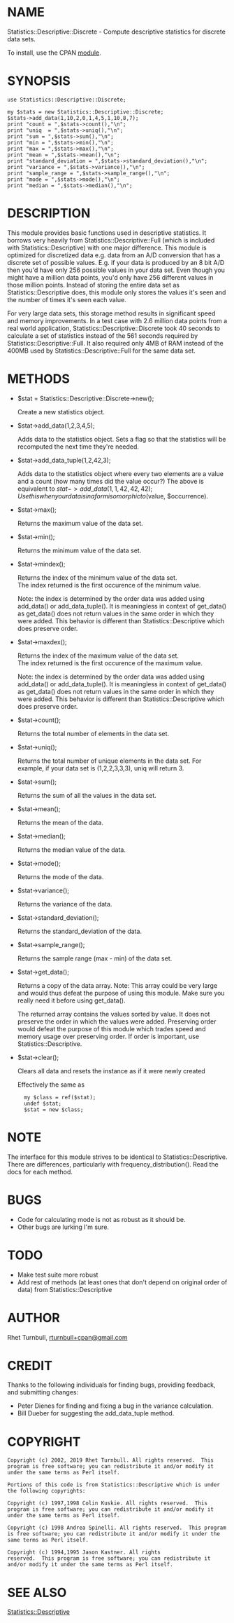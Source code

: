 # NAME

Statistics::Descriptive::Discrete - Compute descriptive statistics for discrete data sets.

To install, use the CPAN [module](https://metacpan.org/pod/Statistics::Descriptive::Discrete).

# SYNOPSIS

    use Statistics::Descriptive::Discrete;

    my $stats = new Statistics::Descriptive::Discrete;
    $stats->add_data(1,10,2,0,1,4,5,1,10,8,7);
    print "count = ",$stats->count(),"\n";
    print "uniq  = ",$stats->uniq(),"\n";
    print "sum = ",$stats->sum(),"\n";
    print "min = ",$stats->min(),"\n";
    print "max = ",$stats->max(),"\n";
    print "mean = ",$stats->mean(),"\n";
    print "standard_deviation = ",$stats->standard_deviation(),"\n";
    print "variance = ",$stats->variance(),"\n";
    print "sample_range = ",$stats->sample_range(),"\n";
    print "mode = ",$stats->mode(),"\n";
    print "median = ",$stats->median(),"\n";

# DESCRIPTION

This module provides basic functions used in descriptive statistics.
It borrows very heavily from Statistics::Descriptive::Full
(which is included with Statistics::Descriptive) with one major
difference.  This module is optimized for discretized data 
e.g. data from an A/D conversion that 
has a discrete set of possible values.  E.g. if your data is produced
by an 8 bit A/D then you'd have only 256 possible values in your data 
set.  Even though you might have a million data points, you'd only have
256 different values in those million points.  Instead of storing the 
entire data set as Statistics::Descriptive does, this module only stores
the values it's seen and the number of times it's seen each value.

For very large data sets, this storage method results in significant speed
and memory improvements.  In a test case with 2.6 million data points from
a real world application, Statistics::Descriptive::Discrete took 40 seconds 
to calculate a set of statistics instead of the 561 seconds required by
Statistics::Descriptive::Full.  It also required only 4MB of RAM instead of 
the 400MB used by Statistics::Descriptive::Full for the same data set.

# METHODS

- $stat = Statistics::Descriptive::Discrete->new();

    Create a new statistics object.

- $stat->add\_data(1,2,3,4,5);

    Adds data to the statistics object.  Sets a flag so that
    the statistics will be recomputed the next time they're
    needed.

- $stat->add\_data\_tuple(1,2,42,3);

    Adds data to the statistics object where every two elements
    are a value and a count (how many times did the value occur?)
    The above is equivalent to $stat->add\_data(1,1,42,42,42);
    Use this when your data is in a form isomorphic to 
    ($value, $occurrence).

- $stat->max();

    Returns the maximum value of the data set.

- $stat->min();

    Returns the minimum value of the data set.

- $stat->mindex();

    Returns the index of the minimum value of the data set.  
    The index returned is the first occurence of the minimum value.

    Note: the index is determined by the order data was added using add\_data() or add\_data\_tuple().
    It is meaningless in context of get\_data() as get\_data() does not return values in the same
    order in which they were added.  This behavior is different than Statistics::Descriptive which
    does preserve order.  

- $stat->maxdex();

    Returns the index of the maximum value of the data set.  
    The index returned is the first occurence of the maximum value.

    Note: the index is determined by the order data was added using 
    add\_data() or add\_data\_tuple(). It is meaningless in context of 
    get\_data() as get\_data() does not return values in the same
    order in which they were added.  This behavior is different than 
    Statistics::Descriptive which does preserve order.  

- $stat->count();

    Returns the total number of elements in the data set.

- $stat->uniq();

    Returns the total number of unique elements in the data set.
    For example, if your data set is (1,2,2,3,3,3), uniq will 
    return 3.

- $stat->sum();

    Returns the sum of all the values in the data set.

- $stat->mean();

    Returns the mean of the data.

- $stat->median();

    Returns the median value of the data.

- $stat->mode();

    Returns the mode of the data.

- $stat->variance();

    Returns the variance of the data.

- $stat->standard\_deviation();

    Returns the standard\_deviation of the data.

- $stat->sample\_range();

    Returns the sample range (max - min) of the data set.

- $stat->get\_data();

    Returns a copy of the data array.  Note: This array could be
    very large and would thus defeat the purpose of using this
    module.  Make sure you really need it before using get\_data().

    The returned array contains the values sorted by value.  It does
    not preserve the order in which the values were added.  Preserving
    order would defeat the purpose of this module which trades speed
    and memory usage over preserving order.  If order is important,
    use Statistics::Descriptive.

- $stat->clear();

    Clears all data and resets the instance as if it were newly created

    Effectively the same as

        my $class = ref($stat);
        undef $stat;
        $stat = new $class;

# NOTE

The interface for this module strives to be identical to Statistics::Descriptive.  
There are differences, particularly with frequency\_distribution(). Read the docs
for each method.

# BUGS

- Code for calculating mode is not as robust as it should be.
- Other bugs are lurking I'm sure.

# TODO

- Make test suite more robust
- Add rest of methods (at least ones that don't depend on original order of data) 
from Statistics::Descriptive

# AUTHOR

Rhet Turnbull, rturnbull+cpan@gmail.com

# CREDIT

Thanks to the following individuals for finding bugs, providing feedback, 
and submitting changes:

- Peter Dienes for finding and fixing a bug in the variance calculation.
- Bill Dueber for suggesting the add\_data\_tuple method.

# COPYRIGHT

    Copyright (c) 2002, 2019 Rhet Turnbull. All rights reserved.  This
    program is free software; you can redistribute it and/or modify it
    under the same terms as Perl itself.

    Portions of this code is from Statistics::Descriptive which is under
    the following copyrights:

    Copyright (c) 1997,1998 Colin Kuskie. All rights reserved.  This
    program is free software; you can redistribute it and/or modify it
    under the same terms as Perl itself.

    Copyright (c) 1998 Andrea Spinelli. All rights reserved.  This program
    is free software; you can redistribute it and/or modify it under the
    same terms as Perl itself.

    Copyright (c) 1994,1995 Jason Kastner. All rights
    reserved.  This program is free software; you can redistribute it
    and/or modify it under the same terms as Perl itself.

# SEE ALSO

[Statistics::Descriptive](https://metacpan.org/pod/Statistics::Descriptive)
